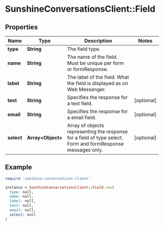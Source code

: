 # SunshineConversationsClient::Field

## Properties

| Name | Type | Description | Notes |
| ---- | ---- | ----------- | ----- |
| **type** | **String** | The field type. |  |
| **name** | **String** | The name of the field. Must be unique per form or formResponse. |  |
| **label** | **String** | The label of the field. What the field is displayed as on Web Messenger. |  |
| **text** | **String** | Specifies the response for a text field. | [optional] |
| **email** | **String** | Specifies the response for a email field. | [optional] |
| **select** | **Array&lt;Object&gt;** | Array of objects representing the response for a field of type select. Form and formResponse messages only. | [optional] |

## Example

```ruby
require 'sunshine-conversations-client'

instance = SunshineConversationsClient::Field.new(
  type: null,
  name: null,
  label: null,
  text: null,
  email: null,
  select: null
)
```

